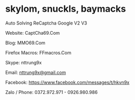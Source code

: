 # skylom, snuckls, baymacks

Auto Solving ReCaptcha Google V2 V3

Website: CaptCha69.Com

Blog: MMO69.Com

Firefox Macros: FFmacros.Com


Skype: nttrung9x

Email: nttrung9x@gmail.com

Facebook: https://www.facebook.com/messages/t/hkvn9x

Zalo / Phone: 0372.972.971 - 0926.980.986
